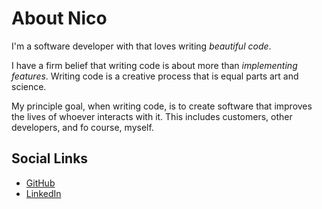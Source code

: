 # About Nico

I'm a software developer with that loves writing *beautiful code*.

I have a firm belief that writing code is about more than *implementing features*. Writing code is a creative process that is equal parts art and science.

My principle goal, when writing code, is to create software that improves the lives of whoever interacts with it. This includes customers, other developers, and fo course, myself.

## Social Links

- [GitHub](https://github.com/nicobako)
- [LinkedIn](https://www.linkedin.com/in/nicobako/)